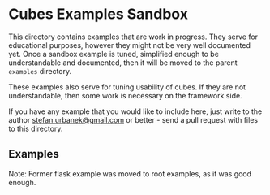 Cubes Examples Sandbox
======================

This directory contains examples that are work in progress. They serve for
educational purposes, however they might not be very well documented yet. Once
a sandbox example is tuned, simplified enough to be understandable and
documented, then it will be moved to the parent `examples` directory.

These examples also serve for tuning usability of cubes. If they are not
understandable, then some work is necessary on the framework side.

If you have any example that you would like to include here, just write to the
author <stefan.urbanek@gmail.com> or better - send a pull request with files
to this directory.

Examples
--------

Note: Former flask example was moved to root examples, as it was good enough.